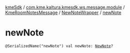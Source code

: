 [kmeSdk](../../../index.md) / [com.kme.kaltura.kmesdk.ws.message.module](../../index.md) / [KmeRoomNotesMessage](../index.md) / [NewNoteWrapper](index.md) / [newNote](./new-note.md)

# newNote

`@SerializedName("newNote") val newNote: `[`NewNote`](../-new-note/index.md)`?`